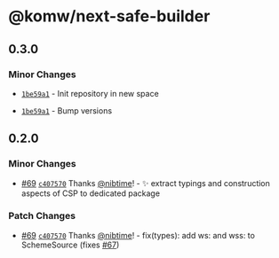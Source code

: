 # @komw/next-safe-builder

## 0.3.0

### Minor Changes

- [`1be59a1`](https://github.com/komw/next-safe-middleware/commit/1be59a158befa71c10c4ceb7839092e086df784c) - Init repository in new space

- [`1be59a1`](https://github.com/komw/next-safe-middleware/commit/1be59a158befa71c10c4ceb7839092e086df784c) - Bump versions

## 0.2.0

### Minor Changes

- [#69](https://github.com/nibtime/next-safe-middleware/pull/69) [`c407570`](https://github.com/komw/next-safe-middleware/commit/c4075709fd8598ff3af27bafd25e0f298509dac5) Thanks [@nibtime](https://github.com/nibtime)! - :sparkles: extract typings and construction aspects of CSP to dedicated package

### Patch Changes

- [#69](https://github.com/nibtime/next-safe-middleware/pull/69) [`c407570`](https://github.com/komw/next-safe-middleware/commit/c4075709fd8598ff3af27bafd25e0f298509dac5) Thanks [@nibtime](https://github.com/nibtime)! - fix(types): add ws: and wss: to SchemeSource (fixes [#67](https://github.com/komw/next-safe-middleware/issues/67))
